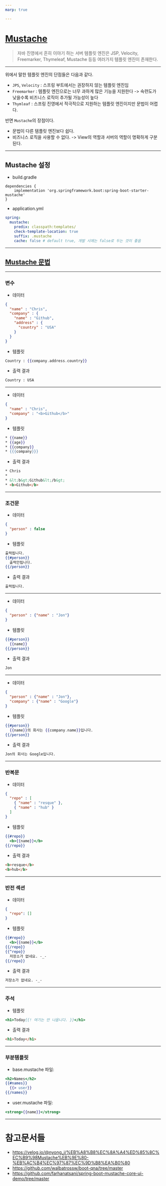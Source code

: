```yaml
---
marp: true

---
```

# [Mustache](https://www.tsmean.com/articles/mustache/the-ultimate-mustache-tutorial/)
> 자바 진영에서 흔히 이야기 하는 서버 템플릿 엔진은 JSP, Velocity, Freemarker, Thymeleaf, Mustache 등등 여러가지 템플릿 엔진이 존재한다.

---
위에서 말한 템플릿 엔진의 단점들은 다음과 같다.
- `JPS`, `Velocity` : 스프링 부트에서는 권장하지 않는 템플릿 엔진임
- `Freemarker` : 템플릿 엔진으로는 너무 과하게 많은 기능을 지원한다 -> 숙련도가 낮을수록 비즈니스 로직이 추가될 가능성이 높다
- `Thymleaf` : 스프링 진영에서 적극적으로 지원하는 템플릿 엔진이지만 문법이 어렵다.

반면 `Mustache`의 장점이다.
- 문법이 다른 템플릿 엔진보다 쉽다.
- 비즈니스 로직을 사용할 수 없다. -> View의 역할과 서버의 역할이 명확하게 구분된다.

---
## Mustache 설정 
- build.gradle

```
dependencies {
	implementation 'org.springframework.boot:spring-boot-starter-mustache'
}
```
- application.yml

```yml
spring:
  mustache:
    predix: classpath:templates/
    check-template-location: true 
    suffix: .mustache
    cache: false # default true, 개발 시에는 false로 두는 것이 좋음 
```

---
## [Mustache 문법](https://taegon.kim/archives/4910)

---
### 변수
- 데이터 
```json
{
  "name" : "Chris",
  "company" : {
    "name" : "Github",
    "address" : {
      "country" : "USA"
    }
  }
}
```
- 템플릿 
```mustache
Country : {{company.address.country}}
```
- 출력 결과 
```html
Country : USA
```

---
- 데이터
```json
{
  "name" : "Chris",
  "company" : "<b>Github</b>"
}
```
- 템플릿 
```mustache
* {{name}}
* {{age}}
* {{company}}
* {{{company}}}
```
- 출력 결과 
```html
* Chris
*
* &lt;b&gt;Github&lt;/b&gt;
* <b>Github</b>
```

---
### 조건문 
- 데이터 
```json
{
  "person" : false
}
```
- 템플릿 
```mustache
출력됩니다.
{{#person}}
  출력안됩니다.
{{/person}}
```
- 출력 결과 
```html
출력됩니다.
```

---
- 데이터 
```json
{
  "person" : {"name" : "Jon"}
}
```
- 템플릿 
```mustache
{{#person}}
  {{name}}
{{/person}}
```
- 출력 결과 
```html
Jon
```

---
- 데이터 
```json
{
  "person" : {"name" : "Jon"},
  "company" : {"name" : "Google"}
}
```
- 템플릿 
```mustache
{{#person}}
  {{name}}의 회사는 {{company.name}}입니다.
{{/person}}
```
- 출력 결과 
```html
Jon의 회사는 Google입니다.
```

---
### 반복문 
- 데이터 
```json
{
  "repo" : [
    { "name" : "resque" },
    { "name" : "hub" }
  ]
}
```
- 템플릿 
```mustache
{{#repo}}
  <b>{{name}}</b>
{{/repo}}
```
- 출력 결과 
```html
<b>resque</b>
<b>hub</b>
```

---
### 반전 섹션 
- 데이터 
```json
{
  "repo": []
}
```
- 템플릿 
```mustache
{{#repo}}
  <b>{{name}}</b>
{{/repo}}
{{^repo}}
  저장소가 없네요. -_-
{{/repo}}
```
- 출력 결과 
```html
저장소가 없네요. -_-
```

---
### 주석 
- 템플릿 
```mustache
<h1>Today{{! 여기는 안 나옵니다. }}</h1>
```
- 출력 결과 
```html
<h1>Today</h1>
```

---
### 부분템플릿 
- base.mustache 파일:
```mustache
<h2>Names</h2>
{{#names}}
  {{> user}}
{{/names}}
```
- user.mustache 파일:
```mustache
<strong>{{name}}</strong>
```

---
# 참고문서들 
- https://velog.io/@nyong_i/%EB%A8%B8%EC%8A%A4%ED%85%8C%EC%B9%98Mustache%EB%9E%80-%EB%AC%B4%EC%97%87%EC%9D%B8%EA%B0%80
- https://github.com/walbatrossw/boot-qna/tree/master
- https://github.com/farhanatsani/spring-boot-mustache-core-ui-demo/tree/master